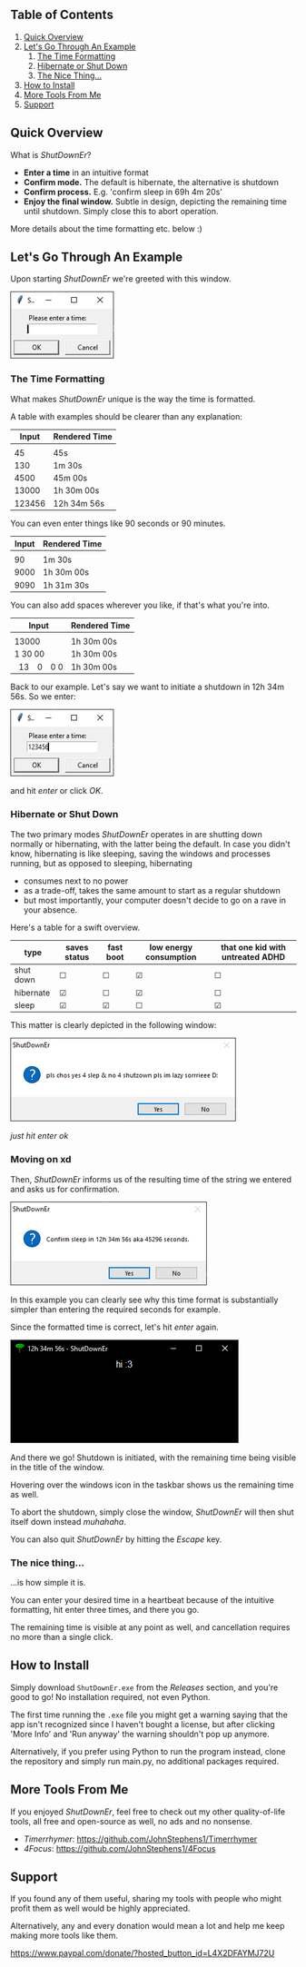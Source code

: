 ## Table of Contents
1. [Quick Overview](#quick-overview)
2. [Let's Go Through An Example](#lets-go-through-an-example)
   1. [The Time Formatting](#the-time-formatting)
   2. [Hibernate or Shut Down](#hibernate-or-shut-down)
   3. [The Nice Thing...](#the-nice-thing)
3. [How to Install](#how-to-install)
4. [More Tools From Me](#more-tools-from-me)
5. [Support](#support)


## Quick Overview

What is _ShutDownEr_?

- **Enter a time** in an intuitive format
- **Confirm mode.** The default is hibernate, the alternative is shutdown
- **Confirm process.** E.g. 'confirm sleep in 69h 4m 20s'
- **Enjoy the final window.** Subtle in design, depicting the remaining time until shutdown. Simply close this to abort operation.

More details about the time formatting etc. below :)

## Let's Go Through An Example

Upon starting _ShutDownEr_ we're greeted with this window.

![greeting](readme-images/greeting.PNG)

### The Time Formatting

What makes _ShutDownEr_ unique is the way the time is formatted.

A table with examples should be clearer than any explanation:

| Input  | Rendered Time |
|--------|---------------|
|        |               |
| 45     | 45s           |
| 130    | 1m 30s        |
| 4500   | 45m 00s       |
| 13000  | 1h 30m 00s    |
| 123456 | 12h 34m 56s   |

You can even enter things like 90 seconds or 90 minutes.

| Input | Rendered Time |
|-------|---------------|
|       |               |
| 90    | 1m 30s        |
| 9000  | 1h 30m 00s    |
| 9090  | 1h 31m 30s    |

You can also add spaces wherever you like, if that's what you're into.

| Input                         | Rendered Time |
|-------------------------------|---------------|
|                               |               |
| 13000                         | 1h 30m 00s    |
| 1 30 00                       | 1h 30m 00s    |
| &nbsp; 13 &ensp; 0 &ensp; 0 0 | 1h 30m 00s    |

Back to our example. Let's say we want to initiate a shutdown in 12h 34m 56s. So we enter:

![greeting-filled-out](readme-images/greeting-filled-out.PNG)

and hit _enter_ or click _OK_.
<br>

### Hibernate or Shut Down
The two primary modes _ShutDownEr_ operates in are shutting down normally or hibernating, with the latter being the default.
In case you didn't know, hibernating is like sleeping, saving the windows and processes running, but as opposed to sleeping, hibernating

- consumes next to no power
- as a trade-off, takes the same amount to start as a regular shutdown
- but most importantly, your computer doesn't decide to go on a rave in your absence.

Here's a table for a swift overview.


| type      | saves status | fast boot | low energy consumption | that one kid with untreated ADHD |
|-----------|--------------|-----------|------------------------|----------------------------------|
| shut down | &#9744;      | &#9744;   | &#9745;                | &#9744;                          |
| hibernate | &#9745;      | &#9744;   | &#9745;                | &#9744;                          |
| sleep     | &#9745;      | &#9745;   | &#9744;                | &#9745;                          |

This matter is clearly depicted in the following window:

![confirm-sleep](readme-images/confirm-sleep.PNG)

*just hit enter ok*

### Moving on xd

Then, _ShutDownEr_ informs us of the resulting time of the string we entered and asks us for confirmation.

![confirm-init-shutdown](readme-images/confirm-init-shutdown.PNG)

In this example you can clearly see why this time format is substantially simpler than entering the required seconds for example.
<br>

Since the formatted time is correct, let's hit _enter_ again.

![final-window](readme-images/final-window.PNG)

And there we go! Shutdown is initiated, with the remaining time being visible in the title of the window. 

Hovering over the windows icon in the taskbar shows us the remaining time as well.

To abort the shutdown, simply close the window, _ShutDownEr_ will then shut itself down instead *muhahaha*.

You can also quit _ShutDownEr_ by hitting the _Escape_ key.


### The nice thing...

...is how simple it is.

You can enter your desired time in a heartbeat because of the intuitive formatting, hit enter three times, and there you go.

The remaining time is visible at any point as well, and cancellation requires no more than a single click.


## How to Install

Simply download `ShutDownEr.exe` from the _Releases_ section, and you're good to go! No installation required, not even Python.

The first time running the `.exe` file you might get a warning saying that the app isn't recognized since I haven't bought a license, but after clicking 'More Info' and 'Run anyway' the warning shouldn't pop up anymore.

Alternatively, if you prefer using Python to run the program instead, clone the repository and simply run main.py, no additional packages required.


## More Tools From Me

If you enjoyed _ShutDownEr_, feel free to check out my other quality-of-life tools, all free and open-source as well, no ads and no nonsense.

- _Timerrhymer_: https://github.com/JohnStephens1/Timerrhymer
- _4Focus_: https://github.com/JohnStephens1/4Focus

## Support

If you found any of them useful, sharing my tools with people who might profit them as well would be highly appreciated.

Alternatively, any and every donation would mean a lot and help me keep making more tools like them.

https://www.paypal.com/donate/?hosted_button_id=L4X2DFAYMJ72U